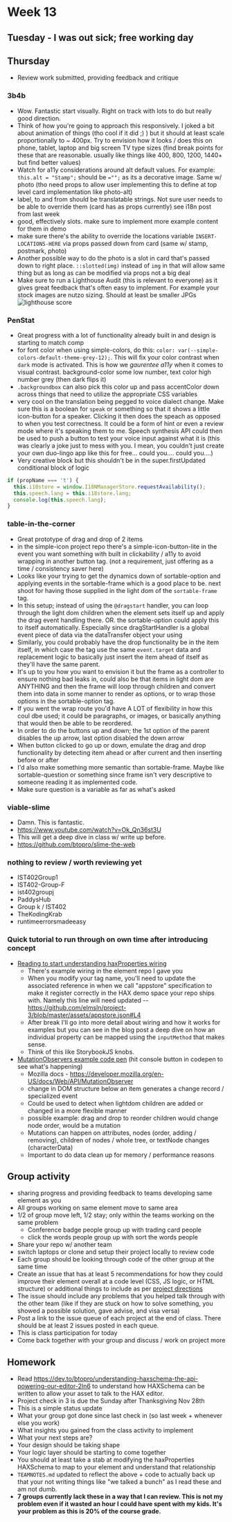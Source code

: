 # Week 13
## Tuesday - I was out sick; free working day

## Thursday
- Review work submitted, providing feedback and critique
### 3b4b
- Wow. Fantastic start visually. Right on track with lots to do but really good direction.
- Think of how you're going to approach this responsively. I joked a bit about animation of things (tho cool if it did ;) ) but it should at least scale proportionally to ~ 400px. Try to envision how it looks / does this on phone, tablet, laptop and big screen TV type sizes (find break points for these that are reasonable. usually like things like 400, 800, 1200, 1440+ but find better values)
- Watch for a11y considerations around alt default values. For example: `this.alt = "Stamp";` should be `="";` as its a decorative image. Same w/ photo (tho need props to allow user implementing this to define at top level card implementation like photo-alt)
- label, to and from should be translatable strings. Not sure user needs to be able to override them (card has as props currently) see i18n post from last week
- good, effectively slots. make sure to implement more example content for them in demo
- make sure there's the ability to override the locations variable `INSERT-LOCATIONS-HERE` via props passed down from card (same w/ stamp, postmark, photo)
- Another possible way to do the photo is a slot in card that's passed down to right place. `::slotted(img)` instead of `img` in that will allow same thing but as long as can be modified via props not a big deal
- Make sure to run a Lighthouse Audit (this is relevant to everyone) as it gives great feedback that's often easy to implement. For example your stock images are nutzo sizing. Should at least be smaller JPGs
![lighthouse score](https://user-images.githubusercontent.com/329735/142298185-f2178b0f-5f26-4d95-b9ae-cdac1cdca0bf.png)
### PenStat
- Great progress with a lot of functionality already built in and design is starting to match comp
- for font color when using simple-colors, do this: `color: var(--simple-colors-default-theme-grey-12);`. This will fix your color contrast when `dark` mode is activated. This is how we *gaurentee a11y* when it comes to visual contrast. background-color some low number, text color high number grey (then dark flips it)
- `.backgroundbox` can also pick this color up and pass accentColor down across things that need to utilize the appropriate CSS variables
- very cool on the translation being pegged to voice dialect change. Make sure this is a boolean for `speak` or something so that it shows a little icon-button for a speaker. Clicking it then does the speach as opposed to when you test correctness. It could be a form of hint or even a review mode where it's speaking them to me. Speech synthesis API could then be used to push a button to test your voice input against what it is (this was clearly a joke just to mess with you. I mean, you couldn't just create your own duo-lingo app like this for free... could you.... could you....)
- Very creative block but this shouldn't be in the super.firstUpdated conditional block of logic
```js
if (propName === 't') {
  this.i18store = window.I18NManagerStore.requestAvailability();
  this.speech.lang = this.i18store.lang;
  console.log(this.speech.lang);
}
```
### table-in-the-corner
- Great prototype of drag and drop of 2 items
- in the simple-icon project repo there's a simple-icon-button-lite in the event you want something with built in clickability / a11y to avoid wrapping in another button tag. (not a requirement, just offering as a time / consistency saver here)
- Looks like your trying to get the dynamics down of sortable-option and applying events in the sortable-frame which is a good place to be. next shoot for having those supplied in the light dom of the `sortable-frame` tag.
- In this setup; instead of using the `@dragstart` handler, you can loop through the light dom children when the element sets itself up and apply the drag event handling there. OR. the sortable-option could apply this to itself automatically. Especially since dragStartHandler is a global event piece of data via the dataTransfer object your using
- Similarly, you could probably have the drop functionality be in the item itself, in which case the tag use the same `event.target` data and replacement logic to basically just insert the item ahead of itself as they'll have the same parent.
- It's up to you how you want to envision it but the frame as a controller to ensure nothing bad leaks in, could also be that items in light dom are ANYTHING and then the frame will loop through children and convert them into data in some manner to render as options, or to wrap those options in the sortable-option tag.
- If you went the wrap route you'd have A LOT of flexibility in how this coul dbe used; it could be paragraphs, or images, or basically anything that would then be able to be reordered.
- In order to do the buttons up and down; the 1st option of the parent disables the up arrow, last option disabled the down arrow
- When button clicked to go up or down, emulate the drag and drop functionality by detecting item ahead or after current and then inserting before or after
- I'd also make something more semantic than sortable-frame. Maybe like sortable-question or something since frame isn't very descriptive to someone reading it as implemented code.
- Make sure question is a variable as far as what's asked
### viable-slime
- Damn. This is fantastic.
- https://www.youtube.com/watch?v=Ok_Qn36st3U
- This will get a deep dive in class w/ write up before.
- https://github.com/btopro/slime-the-web

### nothing to review / worth reviewing yet
- IST402Group1
- IST402-Group-F
- ist402groupj
- PaddysHub
- Group k / IST402
- TheKodingKrab
- runtimeerrorsmadeeasy

### Quick tutorial to run through on own time after introducing concept
- [Reading to start understanding haxProperties wiring](https://dev.to/btopro/understanding-haxschema-the-api-powering-our-editor-2ln6)
  - There's example wiring in the element repo I gave you
  - When you modify your tag name, you'll need to update the associated reference in when we call "appstore" specification to make it register correctly in the HAX demo space your repo ships with. Namely this line will need updated -- https://github.com/elmsln/project-3/blob/master/assets/appstore.json#L4
  - After break I'll go into more detail about wiring and how it works for examples but you can see in the blog post a deep dive on how an individual property can be mapped using the `inputMethod` that makes sense.
  - Think of this like StorybookJS knobs.
- [MutationObservers example code pen](https://codepen.io/dayvidwhy/pen/egdZyY?editors=1111) (hit console button in codepen to see what's happening)
  - Mozilla docs - https://developer.mozilla.org/en-US/docs/Web/API/MutationObserver
  - change in DOM structure below an item generates a change record / specialized event
  - Could be used to detect when lightdom children are added or changed in a more flexible manner
  - possible example: drag and drop to reorder children would change node order, would be a mutation
  - Mutations can happen on attributes, nodes (order, adding / removing), children of nodes / whole tree, or textNode changes (characterData)
  - Important to do data clean up for memory / performance reasons
## Group activity
- sharing progress and providing feedback to teams developing same element as you
- All groups working on same element move to same area
- 1/2 of group move left, 1/2 stay; only within the teams working on the same problem
  - Conference badge people group up with trading card people
  - click the words people group up with sort the words people
- Share your repo w/ another team
- switch laptops or clone and setup their project locally to review code
- Each group should be looking through code of the other group at the same time
- Create an issue that has at least 5 recommendations for how they could improve their element overall at a code level (CSS, JS logic, or HTML structure) or additional things to include as per [project directions](https://github.com/elmsln/edtechjoker/tree/master/fall-21/projects/p3-haxtheweb)
- The issue should include any problems that you helped talk through with the other team (like if they are stuck on how to solve something, you showed a possible solution, gave advise, and visa versa)
- Post a link to the issue queue of each project at the end of class. There should be at least 2 issues posted in each queue.
- This is class participation for today
- Come back together with your group and discuss / work on project more

## Homework
- Read https://dev.to/btopro/understanding-haxschema-the-api-powering-our-editor-2ln6 to understand how HAXSchema can be written to allow your asset to talk to the HAX editor.
- Project check in 3 is due the Sunday after Thanksgiving Nov 28th
- This is a simple status update
- What your group got done since last check in (so last week + whenever else you work)
- What insights you gained from the class activity to implement
- What your next steps are?
- Your design should be taking shape
- Your logic layer should be starting to come together
- You should at least take a stab at modifying the haxProperties HAXSchema to map to your element and understand that relationship
- `TEAMNOTES.md` updated to reflect the above + code to actually back up that your not writing things like "we talked a bunch" as I read these and am not dumb.
- **7 groups currently lack these in a way that I can review. This is not my problem even if it wasted an hour I could have spent with my kids. It's your problem as this is 20% of the course grade.**
